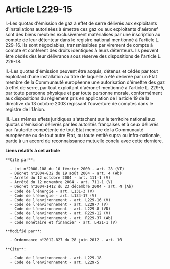 # Article L229-15

I.-Les quotas d'émission de gaz à effet de serre délivrés aux exploitants d'installations autorisées à émettre ces gaz ou aux
exploitants d'aéronef sont des biens meubles exclusivement matérialisés par une inscription au compte de leur détenteur dans
le registre national mentionné à l'article L. 229-16. Ils sont négociables, transmissibles par virement de compte à compte et
confèrent des droits identiques à leurs détenteurs. Ils peuvent être cédés dès leur délivrance sous réserve des dispositions
de l'article L. 229-18. 

II.-Les quotas d'émission peuvent être acquis, détenus et cédés par tout exploitant d'une installation au titre de laquelle a
été délivrée par un Etat membre de la Communauté européenne une autorisation d'émettre des gaz à effet de serre, par tout
exploitant d'aéronef mentionné à l'article L. 229-5,   par toute personne physique et par toute personne morale, conformément
aux dispositions du règlement pris en application de l'article 19 de la directive du 13 octobre 2003 régissant l'ouverture de
comptes dans le registre de l'Union.

III.-Les mêmes effets juridiques s'attachent sur le territoire national aux quotas d'émission délivrés par les autorités
françaises et à ceux délivrés par l'autorité compétente de tout Etat membre de la Communauté européenne ou de tout autre
Etat, ou toute entité supra ou infra-nationale, partie à un accord de reconnaissance mutuelle conclu avec cette dernière.

**Liens relatifs à cet article**

	**Cité par**:

	  - Loi n°2000-108 du 10 février 2000 - art. 28 (VT)
	  - Décret n°2004-832 du 19 août 2004 - art. 4 (Ab)
	  - Arrêté du 12 octobre 2004 - art. 111-1 (V)
	  - Arrêté du 12 novembre 2004 - art. 711-1 (V)
	  - Décret n°2004-1412 du 23 décembre 2004 - art. 4 (Ab)
	  - Code de l'énergie - art. L131-3 (V)
	  - Code de l'énergie - art. L134-17 (V)
	  - Code de l'environnement - art. L229-16 (V)
	  - Code de l'environnement - art. L229-7 (V)
	  - Code de l'environnement - art. L229-8 (VD)
	  - Code de l'environnement - art. R229-12 (V)
	  - Code de l'environnement - art. R229-37 (Ab)
	  - Code monétaire et financier - art. L421-1 (V)

	**Modifié par**:

	  - Ordonnance n°2012-827 du 28 juin 2012 - art. 10

	**Cite**:

	  - Code de l'environnement - art. L229-18
	  - Code de l'environnement - art. L229-5
